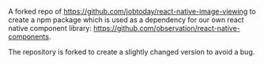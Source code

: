A forked repo of https://github.com/jobtoday/react-native-image-viewing to create a npm package which is used as a dependency for our own react native component library: https://github.com/observation/react-native-components.


The repository is forked to create a slightly changed version to avoid a bug.